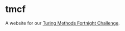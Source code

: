 # tmcf
A website for our [Turing Methods Fortnight Challenge](https://www.turing.ac.uk/research/theory-and-method-challenge-fortnights/navigating-garden-forking-paths-theoretical).
